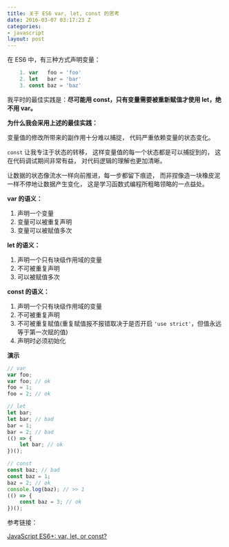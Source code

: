 ```yaml
---
title: 关于 ES6 var, let, const 的思考
date: 2016-03-07 03:17:23 Z
categories:
- javascript
layout: post
---
```


在 ES6 中，有三种方式声明变量：

``` javascript
    1. var   foo = 'foo'
    2. let   bar = 'bar'
    3. const baz = 'baz'
```

我平时的最佳实践是：**尽可能用 const，只有变量需要被重新赋值才使用 let，绝不用 var。**

**为什么我会采用上述的最佳实践：**

变量值的修改所带来的副作用十分难以捕捉，
代码严重依赖变量的状态变化。

`const` 让我专注于状态的转移，
这样变量值的每一个状态都是可以捕捉到的，
这在代码调试期间非常有益，
对代码逻辑的理解也更加清晰。

让数据的状态像流水一样向前推进，每一步都留下痕迹，
而非捏像造一块橡皮泥一样不停地让数据产生变化，
这是学习函数式编程所粗略领略的一点益处。

**var 的语义：**

1. 声明一个变量
2. 变量可以被重复声明
3. 变量可以被赋值多次

**let 的语义：**

1. 声明一个只有块级作用域的变量
2. 不可被重复声明
3. 可以被赋值多次

**const 的语义：**

1. 声明一个只有块级作用域的变量
2. 不可被重复声明
3. 不可被重复赋值(重复赋值报不报错取决于是否开启 `'use strict'`，但值永远等于第一次赋的值)
4. 声明时必须初始化

**演示**

``` javascript
// var
var foo;
var foo; // ok
foo = 1;
foo = 2; // ok

// let
let bar;
let bar; // bad
bar = 1;
bar = 2; // bad
(() => {
    let bar; // ok
})();

// const
const baz; // bad
const baz = 1;
baz = 2; // ok
console.log(baz); // >> 1
(() => {
    const baz = 3; // ok
})();
```

参考链接：

[JavaScript ES6+: var, let, or const?](https://medium.com/javascript-scene/javascript-es6-var-let-or-const-ba58b8dcde75#.p0xo6usca)
